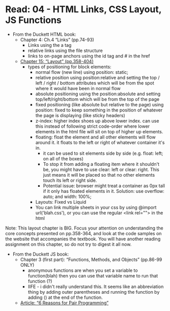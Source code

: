  # Read: 04 - HTML Links, CSS Layout, JS Functions
 
  - From the Duckett HTML book:
    - Chapter 4: Ch.4 “Links” (pp.74-93)
      - Links using the a tag 
      - relative links using the file structure 
      - links to on-page anchors using the id tag and # in the href
    - [Chapter 15: “Layout” (pp.358-404)](http://htmlandcssbook.com/code-samples/chapter-15/)
      - types of positioning for block elements: 
        - normal flow (new line) using position: static;
        - relative position using position:relative and setting the top / left / right / bottom attributes which will be from the spot where it would have been in normal flow
        - absolute positioning using the position:absolute and setting top/left/right/bottom which will be from the top of the page
        - fixed positioning (like absolute but relative to the page) using position: fixed to keep something in the position of whatever the page is displaying (like sticky headers)
        - z-index: higher index shoes up above lower index. can use this instead of following strict code-order where lower elements in the html file will sit on top of higher up elements. 
        - floating: float the element and all other elements will flow around it. it floats to the left or right of whatever container it's in. 
          - it can be used to sit elements side by side (e.g. float: left; on all of the boxes)
          - To stop it from adding a floating item where it shouldn't be, you might have to use clear: left or clear: right. This just means it will be placed so that no other elements touch its left or right side. 
          - Potential issue: browser might treat a container as 0px tall if it only has floated elements in it. Solution: use overflow: auto; and width: 100%;
        - Layouts: Fixed vs Liquid
        - You can link multiple sheets in your css by using \@import url('blah.css'), or you can use the regular \<link rel=""> in the html

Note: This layout chapter is BIG. Focus your attention on understanding the core concepts presented on pp.358-364, and look at the code samples on the website that accompanies the textbook. You will have another reading assignment on this chapter, so do not try to digest it all now.

  - From the Duckett JS book:
    - Chapter 3 (first part): “Functions, Methods, and Objects” (pp.86-99 ONLY)
      - anonymous functions are when you set a variable to function(blah) then you can use that variable name to run that function (?)
      - IIFE - i didn't really understand this. It seems like an abbreviation thing by adding outer parentheses and running the function by adding () at the end of the function. 
    - [Article: “6 Reasons for Pair Programming”](https://www.codefellows.org/blog/6-reasons-for-pair-programming/)
